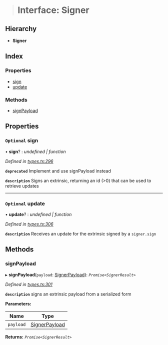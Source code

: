 > # Interface: Signer

## Hierarchy

* **Signer**

## Index

### Properties

* [sign](_types_.signer.md#optional-sign)
* [update](_types_.signer.md#optional-update)

### Methods

* [signPayload](_types_.signer.md#signpayload)

## Properties

### `Optional` sign

• **sign**? : *undefined | function*

*Defined in [types.ts:296](https://github.com/polkadot-js/api/blob/f9f3956/packages/api/src/types.ts#L296)*

**`deprecated`** Implement and use signPayload instead

**`description`** Signs an extrinsic, returning an id (>0) that can be used to retrieve updates

___

### `Optional` update

• **update**? : *undefined | function*

*Defined in [types.ts:306](https://github.com/polkadot-js/api/blob/f9f3956/packages/api/src/types.ts#L306)*

**`description`** Receives an update for the extrinsic signed by a `signer.sign`

## Methods

###  signPayload

▸ **signPayload**(`payload`: [SignerPayload](_types_.signerpayload.md)): *`Promise<SignerResult>`*

*Defined in [types.ts:301](https://github.com/polkadot-js/api/blob/f9f3956/packages/api/src/types.ts#L301)*

**`description`** signs an extrinsic payload from a serialized form

**Parameters:**

Name | Type |
------ | ------ |
`payload` | [SignerPayload](_types_.signerpayload.md) |

**Returns:** *`Promise<SignerResult>`*